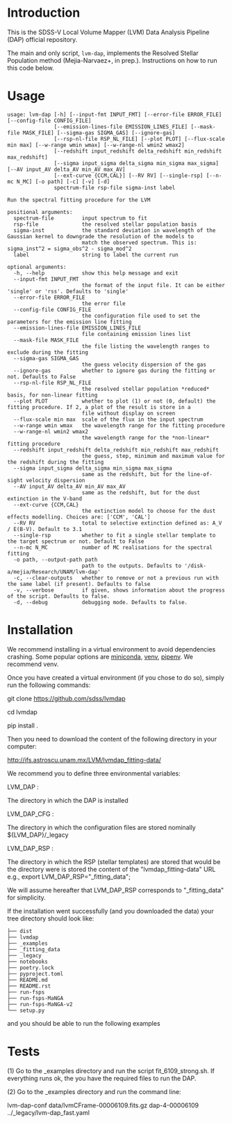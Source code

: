# Introduction

This is the SDSS-V Local Volume Mapper (LVM) Data Analysis Pipeline (DAP) official repository.

The main and only script, `lvm-dap`, implements the Resolved Stellar Population method (Mejia-Narvaez+, in prep.). Instructions on how to run this code below.

# Usage

```
usage: lvm-dap [-h] [--input-fmt INPUT_FMT] [--error-file ERROR_FILE] [--config-file CONFIG_FILE]
               [--emission-lines-file EMISSION_LINES_FILE] [--mask-file MASK_FILE] [--sigma-gas SIGMA_GAS] [--ignore-gas]
               [--rsp-nl-file RSP_NL_FILE] [--plot PLOT] [--flux-scale min max] [--w-range wmin wmax] [--w-range-nl wmin2 wmax2]
               [--redshift input_redshift delta_redshift min_redshift max_redshift]
               [--sigma input_sigma delta_sigma min_sigma max_sigma] [--AV input_AV delta_AV min_AV max_AV]
               [--ext-curve {CCM,CAL}] [--RV RV] [--single-rsp] [--n-mc N_MC] [-o path] [-c] [-v] [-d]
               spectrum-file rsp-file sigma-inst label

Run the spectral fitting procedure for the LVM

positional arguments:
  spectrum-file         input spectrum to fit
  rsp-file              the resolved stellar population basis
  sigma-inst            the standard deviation in wavelength of the Gaussian kernel to downgrade the resolution of the models to
                        match the observed spectrum. This is: sigma_inst^2 = sigma_obs^2 - sigma_mod^2
  label                 string to label the current run

optional arguments:
  -h, --help            show this help message and exit
  --input-fmt INPUT_FMT
                        the format of the input file. It can be either 'single' or 'rss'. Defaults to 'single'
  --error-file ERROR_FILE
                        the error file
  --config-file CONFIG_FILE
                        the configuration file used to set the parameters for the emission line fitting
  --emission-lines-file EMISSION_LINES_FILE
                        file containing emission lines list
  --mask-file MASK_FILE
                        the file listing the wavelength ranges to exclude during the fitting
  --sigma-gas SIGMA_GAS
                        the guess velocity dispersion of the gas
  --ignore-gas          whether to ignore gas during the fitting or not. Defaults to False
  --rsp-nl-file RSP_NL_FILE
                        the resolved stellar population *reduced* basis, for non-linear fitting
  --plot PLOT           whether to plot (1) or not (0, default) the fitting procedure. If 2, a plot of the result is store in a
                        file without display on screen
  --flux-scale min max  scale of the flux in the input spectrum
  --w-range wmin wmax   the wavelength range for the fitting procedure
  --w-range-nl wmin2 wmax2
                        the wavelength range for the *non-linear* fitting procedure
  --redshift input_redshift delta_redshift min_redshift max_redshift
                        the guess, step, minimum and maximum value for the redshift during the fitting
  --sigma input_sigma delta_sigma min_sigma max_sigma
                        same as the redshift, but for the line-of-sight velocity dispersion
  --AV input_AV delta_AV min_AV max_AV
                        same as the redshift, but for the dust extinction in the V-band
  --ext-curve {CCM,CAL}
                        the extinction model to choose for the dust effects modelling. Choices are: ['CCM', 'CAL']
  --RV RV               total to selective extinction defined as: A_V / E(B-V). Default to 3.1
  --single-rsp          whether to fit a single stellar template to the target spectrum or not. Default to False
  --n-mc N_MC           number of MC realisations for the spectral fitting
  -o path, --output-path path
                        path to the outputs. Defaults to '/disk-a/mejia/Research/UNAM/lvm-dap'
  -c, --clear-outputs   whether to remove or not a previous run with the same label (if present). Defaults to false
  -v, --verbose         if given, shows information about the progress of the script. Defaults to false.
  -d, --debug           debugging mode. Defaults to false.
```

# Installation

We recommend installing in a virtual environment to avoid dependencies crashing. Some popular options are [miniconda](https://docs.conda.io/en/latest/miniconda.html), [venv](https://docs.python.org/3.8/library/venv.html), [pipenv](https://pipenv.pypa.io/en/latest/). We recommend venv.

Once you have created a virtual environment (if you chose to do so), simply run the following commands:

git clone https://github.com/sdss/lvmdap

cd lvmdap

pip install .


Then you need to download the content of the following directory in your computer:

http://ifs.astroscu.unam.mx/LVM/lvmdap_fitting-data/

We recommend you to define three environmental variables:

LVM_DAP     :

The directory in which the DAP is installed

LVM_DAP_CFG :

The directory in which the configuration files are stored
               nominally ${LVM_DAP}/_legacy
	       
LVM_DAP_RSP :

The directory in which the RSP (stellar templates) are stored
               that would be the directory were is stored the content of the "lvmdap_fitting-data" URL
	       e.g., export LVM_DAP_RSP="_fitting_data";

We will assume hereafter that LVM_DAP_RSP corresponds to "_fitting_data" for simplicity.


If the installation went successfully (and you downloaded the data) your tree directory should look like:

    ├── dist
    ├── lvmdap
    ├── _examples
    ├── _fitting_data
    ├── _legacy    
    ├── notebooks
    ├── poetry.lock
    ├── pyproject.toml
    ├── README.md
    ├── README.rst
    ├── run-fsps
    ├── run-fsps-MaNGA
    ├── run-fsps-MaNGA-v2
    └── setup.py

and you should be able to run the following examples

# Tests

(1) Go to the _examples directory and run the script fit_6109_strong.sh. If everything runs ok,
the you have the required files to run the DAP.

(2) Go to the _examples directory and run the command line:

lvm-dap-conf data/lvmCFrame-00006109.fits.gz dap-4-00006109 ../_legacy/lvm-dap_fast.yaml



